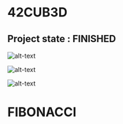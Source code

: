 # 42CUB3D

## Project state : FINISHED


![alt-text](https://github.com/haitamgrissen/42CUB3D/blob/main/resources/going_forward.gif)






![alt-text](https://github.com/haitamgrissen/42CUB3D/blob/main/resources/minimap_showcase.gif)








![alt-text](https://github.com/haitamgrissen/42CUB3D/blob/main/resources/going_backward.gif)



# FIBONACCI
